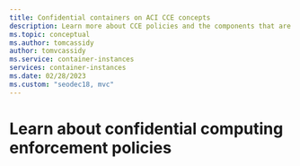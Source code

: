 ```yaml
---
title: Confidential containers on ACI CCE concepts
description: Learn more about CCE policies and the components that are used. 
ms.topic: conceptual
ms.author: tomcassidy
author: tomvcassidy
ms.service: container-instances
services: container-instances
ms.date: 02/28/2023
ms.custom: "seodec18, mvc"
---
```


# Learn about confidential computing enforcement policies